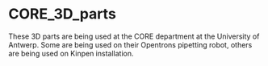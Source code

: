 # CORE_3D_parts
These 3D parts are being used at the CORE department at the University of Antwerp. Some are being used on their Opentrons pipetting robot, others are being used on Kinpen installation.  

